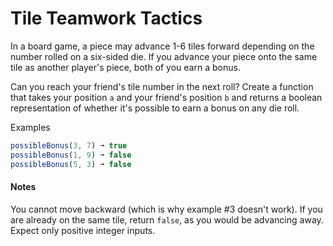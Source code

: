 # Tile Teamwork Tactics

In a board game, a piece may advance 1-6 tiles forward depending on the number rolled on a six-sided die. If you advance your piece onto the same tile as another player's piece, both of you earn a bonus.

Can you reach your friend's tile number in the next roll? Create a function that takes your position `a`  and your friend's position `b` and returns a boolean representation of whether it's possible to earn a bonus on any die roll.

Examples
```js
possibleBonus(3, 7) ➞ true
possibleBonus(1, 9) ➞ false
possibleBonus(5, 3) ➞ false
```

#### Notes
You cannot move backward (which is why example #3 doesn't work).
If you are already on the same tile, return `false`, as you would be advancing away.
Expect only positive integer inputs.